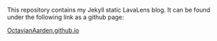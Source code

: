 This repository contains my Jekyll static LavaLens blog. It can be found under the following link as a github page:

[OctavianAarden.github.io](https://octavianaarden.github.io/)
